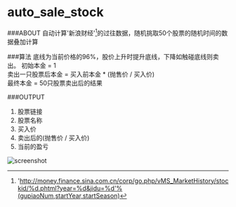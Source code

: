 auto_sale_stock
===============
###ABOUT
自动计算'新浪财经'[^sina]的过往数据，随机挑取50个股票的随机时间的数据叠加计算
[^sina]:'http://money.finance.sina.com.cn/corp/go.php/vMS_MarketHistory/stockid/%d.phtml?year=%d&jidu=%d'%(gupiaoNum,startYear,startSeason)

###算法
底线为当前价格的96%，股价上升时提升底线，下降如触碰底线则卖出。
初始本金 = 1 <br />
卖出一只股票后本金 = 买入前本金 * (抛售价 / 买入价) <br />
最终本金 = 50只股票卖出后的结果

###OUTPUT
1. 股票链接
2. 股票名称
3. 买入价
4. 卖出后的(抛售价 / 买入价)
5. 当前的盈亏

![screenshot](/path/screenshot.png)